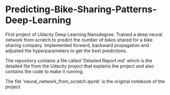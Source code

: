 # Predicting-Bike-Sharing-Patterns-Deep-Learning

First project of Udacity Deep Learning Nanodegree. Trained a deep neural network from scratch to predict the number of bikes shared for a bike sharing company. Implemented forward, backward propagation and adjusted the hyperparameters to get the best predictions.

The repository contains a file called 'Detailed Report.md' which is the detailed file from the Udacity project that explains the project and also contains the code to make it running.

The file 'neural_network_from_scratch.ipynb' is the original notebook of the project.


